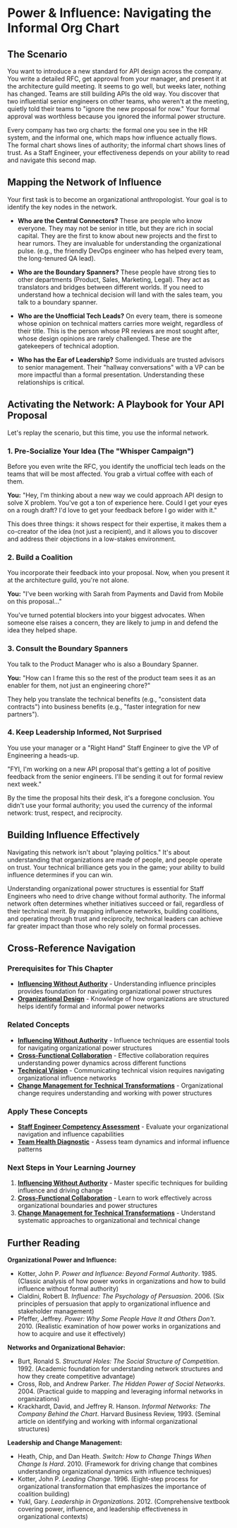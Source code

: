 # Power & Influence: Navigating the Informal Org Chart

## The Scenario

You want to introduce a new standard for API design across the company. You write a detailed RFC, get approval from your manager, and present it at the architecture guild meeting. It seems to go well, but weeks later, nothing has changed. Teams are still building APIs the old way. You discover that two influential senior engineers on other teams, who weren't at the meeting, quietly told their teams to "ignore the new proposal for now." Your formal approval was worthless because you ignored the informal power structure.

Every company has two org charts: the formal one you see in the HR system, and the informal one, which maps how influence actually flows. The formal chart shows lines of authority; the informal chart shows lines of trust. As a Staff Engineer, your effectiveness depends on your ability to read and navigate this second map.

## Mapping the Network of Influence

Your first task is to become an organizational anthropologist. Your goal is to identify the key nodes in the network.

* **Who are the Central Connectors?** These are people who know everyone. They may not be senior in title, but they are rich in social capital. They are the first to know about new projects and the first to hear rumors. They are invaluable for understanding the organizational pulse. (e.g., the friendly DevOps engineer who has helped every team, the long-tenured QA lead).

* **Who are the Boundary Spanners?** These people have strong ties to other departments (Product, Sales, Marketing, Legal). They act as translators and bridges between different worlds. If you need to understand how a technical decision will land with the sales team, you talk to a boundary spanner.

* **Who are the Unofficial Tech Leads?** On every team, there is someone whose opinion on technical matters carries more weight, regardless of their title. This is the person whose PR reviews are most sought after, whose design opinions are rarely challenged. These are the gatekeepers of technical adoption.

* **Who has the Ear of Leadership?** Some individuals are trusted advisors to senior management. Their "hallway conversations" with a VP can be more impactful than a formal presentation. Understanding these relationships is critical.

## Activating the Network: A Playbook for Your API Proposal

Let's replay the scenario, but this time, you use the informal network.

### 1. Pre-Socialize Your Idea (The "Whisper Campaign")

Before you even write the RFC, you identify the unofficial tech leads on the teams that will be most affected. You grab a virtual coffee with each of them.  

**You:** "Hey, I'm thinking about a new way we could approach API design to solve X problem. You've got a ton of experience here. Could I get your eyes on a rough draft? I'd love to get your feedback before I go wider with it."  

This does three things: it shows respect for their expertise, it makes them a co-creator of the idea (not just a recipient), and it allows you to discover and address their objections in a low-stakes environment.  

### 2. Build a Coalition

You incorporate their feedback into your proposal. Now, when you present it at the architecture guild, you're not alone.  

**You:** "I've been working with Sarah from Payments and David from Mobile on this proposal..."  

You've turned potential blockers into your biggest advocates. When someone else raises a concern, they are likely to jump in and defend the idea they helped shape.  

### 3. Consult the Boundary Spanners

You talk to the Product Manager who is also a Boundary Spanner.  

**You:** "How can I frame this so the rest of the product team sees it as an enabler for them, not just an engineering chore?"  

They help you translate the technical benefits (e.g., "consistent data contracts") into business benefits (e.g., "faster integration for new partners").  

### 4. Keep Leadership Informed, Not Surprised

You use your manager or a "Right Hand" Staff Engineer to give the VP of Engineering a heads-up.  

"FYI, I'm working on a new API proposal that's getting a lot of positive feedback from the senior engineers. I'll be sending it out for formal review next week."  

By the time the proposal hits their desk, it's a foregone conclusion. You didn't use your formal authority; you used the currency of the informal network: trust, respect, and reciprocity.

## Building Influence Effectively

Navigating this network isn't about "playing politics." It's about understanding that organizations are made of people, and people operate on trust. Your technical brilliance gets you in the game; your ability to build influence determines if you can win.

Understanding organizational power structures is essential for Staff Engineers who need to drive change without formal authority. The informal network often determines whether initiatives succeed or fail, regardless of their technical merit. By mapping influence networks, building coalitions, and operating through trust and reciprocity, technical leaders can achieve far greater impact than those who rely solely on formal processes.

## Cross-Reference Navigation

### Prerequisites for This Chapter
- **[Influencing Without Authority](influencing-without-authority.md)** - Understanding influence principles provides foundation for navigating organizational power structures
- **[Organizational Design](../teamwork/organizational-design.md)** - Knowledge of how organizations are structured helps identify formal and informal power networks

### Related Concepts
- **[Influencing Without Authority](influencing-without-authority.md)** - Influence techniques are essential tools for navigating organizational power structures
- **[Cross-Functional Collaboration](../teamwork/cross-functional-collaboration.md)** - Effective collaboration requires understanding power dynamics across different functions
- **[Technical Vision](technical-vision.md)** - Communicating technical vision requires navigating organizational influence networks
- **[Change Management for Technical Transformations](../execution/change-management-technical-transformations.md)** - Organizational change requires understanding and working with power structures

### Apply These Concepts
- **[Staff Engineer Competency Assessment](../../appendix/tools/staff-engineer-competency-assessment.md)** - Evaluate your organizational navigation and influence capabilities
- **[Team Health Diagnostic](../../appendix/tools/team-health-diagnostic.md)** - Assess team dynamics and informal influence patterns

### Next Steps in Your Learning Journey
1. **[Influencing Without Authority](influencing-without-authority.md)** - Master specific techniques for building influence and driving change
2. **[Cross-Functional Collaboration](../teamwork/cross-functional-collaboration.md)** - Learn to work effectively across organizational boundaries and power structures  
3. **[Change Management for Technical Transformations](../execution/change-management-technical-transformations.md)** - Understand systematic approaches to organizational and technical change

## Further Reading

**Organizational Power and Influence:**
- Kotter, John P. *Power and Influence: Beyond Formal Authority*. 1985. (Classic analysis of how power works in organizations and how to build influence without formal authority)
- Cialdini, Robert B. *Influence: The Psychology of Persuasion*. 2006. (Six principles of persuasion that apply to organizational influence and stakeholder management)
- Pfeffer, Jeffrey. *Power: Why Some People Have It and Others Don't*. 2010. (Realistic examination of how power works in organizations and how to acquire and use it effectively)

**Networks and Organizational Behavior:**
- Burt, Ronald S. *Structural Holes: The Social Structure of Competition*. 1992. (Academic foundation for understanding network structures and how they create competitive advantage)
- Cross, Rob, and Andrew Parker. *The Hidden Power of Social Networks*. 2004. (Practical guide to mapping and leveraging informal networks in organizations)
- Krackhardt, David, and Jeffrey R. Hanson. *Informal Networks: The Company Behind the Chart*. Harvard Business Review, 1993. (Seminal article on identifying and working with informal organizational structures)

**Leadership and Change Management:**
- Heath, Chip, and Dan Heath. *Switch: How to Change Things When Change Is Hard*. 2010. (Framework for driving change that combines understanding organizational dynamics with influence techniques)
- Kotter, John P. *Leading Change*. 1996. (Eight-step process for organizational transformation that emphasizes the importance of coalition building)
- Yukl, Gary. *Leadership in Organizations*. 2012. (Comprehensive textbook covering power, influence, and leadership effectiveness in organizational contexts)
